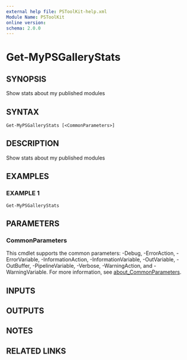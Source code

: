 ```yaml
---
external help file: PSToolKit-help.xml
Module Name: PSToolKit
online version:
schema: 2.0.0
---
```


# Get-MyPSGalleryStats

## SYNOPSIS
Show stats about my published modules

## SYNTAX

```
Get-MyPSGalleryStats [<CommonParameters>]
```

## DESCRIPTION
Show stats about my published modules

## EXAMPLES

### EXAMPLE 1
```
Get-MyPSGalleryStats
```

## PARAMETERS

### CommonParameters
This cmdlet supports the common parameters: -Debug, -ErrorAction, -ErrorVariable, -InformationAction, -InformationVariable, -OutVariable, -OutBuffer, -PipelineVariable, -Verbose, -WarningAction, and -WarningVariable. For more information, see [about_CommonParameters](http://go.microsoft.com/fwlink/?LinkID=113216).

## INPUTS

## OUTPUTS

## NOTES

## RELATED LINKS
